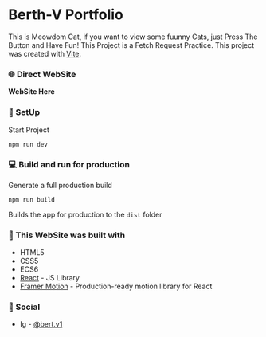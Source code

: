 # Berth-V Portfolio

This is Meowdom Cat, if you want to view some fuunny Cats, just Press The Button and Have Fun!
This Project is a Fetch Request Practice.
This project was created with [Vite](https://github.com/vitejs/vite).

### :globe_with_meridians: Direct WebSite

**WebSite Here**

### :space_invader: SetUp

Start Project

`npm run dev`

### :computer: Build and run for production

Generate a full production build

`npm run build`

Builds the app for production to the `dist` folder

### :wrench: This WebSite was built with

- HTML5
- CSS5
- ECS6
- [React](https://react.dev/) - JS Library
- [Framer Motion](https://www.framer.com/motion/?utm_source=google&utm_medium=adwords&utm_campaign=TW-WW-All-GS-UA-Traffic-20190326-Brand.Bmm_) - Production-ready motion library for React

### :wave: Social

- Ig - [@bert.v1](https://www.instagram.com/bert.v1/)
